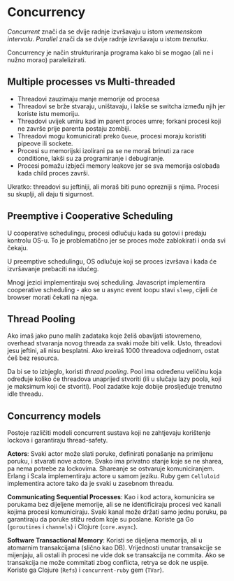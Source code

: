 # Concurrency

*Concurrent* znači da se dvije radnje izvršavaju u istom *vremenskom intervalu*. *Parallel* znači da se dvije radnje izvršavaju u istom *trenutku*.

Concurrency je način strukturiranja programa kako bi se mogao (ali ne i nužno morao) paralelizirati.

## Multiple processes vs Multi-threaded

* Threadovi zauzimaju manje memorije od procesa
* Threadovi se brže stvaraju, uništavaju, i lakše se switcha između njih jer koriste istu memoriju.
* Threadovi uvijek umiru kad im parent proces umre; forkani procesi koji ne završe prije parenta postaju zombiji.
* Threadovi mogu komunicirati preko `Queue`, procesi moraju koristiti pipeove ili sockete.
* Procesi su memorijski izolirani pa se ne moraš brinuti za race conditione, lakši su za programiranje i debugiranje.
* Procesi pomažu izbjeći memory leakove jer se sva memorija oslobađa kada child proces završi.

Ukratko: threadovi su jeftiniji, ali moraš biti puno oprezniji s njima. Procesi su skuplji, ali daju ti sigurnost.

## Preemptive i Cooperative Scheduling

U cooperative schedulingu, procesi odlučuju kada su gotovi i predaju kontrolu OS-u. To je problematično jer se proces može zablokirati i onda svi čekaju.

U preemptive schedulingu, OS odlučuje koji se proces izvršava i kada će izvršavanje prebaciti na idućeg.

Mnogi jezici implementiraju svoj scheduling. Javascript implementira cooperative scheduling - ako se u async event loopu stavi `sleep`, cijeli će browser morati čekati na njega.

## Thread Pooling

Ako imaš jako puno malih zadataka koje želiš obavljati istovremeno, overhead stvaranja novog threada za svaki može biti velik. Usto, threadovi jesu jeftini, ali nisu besplatni. Ako kreiraš 1000 threadova odjednom, ostat ćeš bez resourca.

Da bi se to izbjeglo, koristi *thread pooling*. Pool ima određenu veličinu koja određuje koliko će threadova unaprijed stvoriti (ili u slučaju lazy poola, koji je maksimum koji će stvoriti). Pool zadatke koje dobije prosljeđuje trenutno idle threadu.

## Concurrency models

Postoje različiti modeli concurrent sustava koji ne zahtjevaju korištenje lockova i garantiraju thread-safety.

**Actors**: Svaki actor može slati poruke, definirati ponašanje na primljenu poruku, i stvarati nove actore. Svako ima privatno stanje koje se ne sharea, pa nema potrebe za lockovima. Shareanje se ostvaruje komuniciranjem. Erlang i Scala implementiraju actore u samom jeziku. Ruby gem `Celluloid` implementira actore tako da je svaki u zasebnom threadu.

**Communicating Sequential Processes**: Kao i kod actora, komunicira se porukama bez dijeljene memorije, ali se ne identificiraju procesi već kanali kojima procesi komuniciraju. Svaki kanal može držati samo jednu poruku, pa garantiraju da poruke stižu redom koje su poslane. Koriste ga Go (`goroutines` i `channels`) i Clojure (`core.async`).

**Software Transactional Memory**: Koristi se dijeljena memorija, ali u atomarnim transakcijama (slično kao DB). Vrijednosti unutar transakcije se mijenjaju, ali ostali ih procesi ne vide dok se transakcija ne commita. Ako se transakcija ne može commitati zbog conflicta, retrya se dok ne uspije. Koriste ga Clojure (`Refs`) i `concurrent-ruby` gem (`TVar`).
